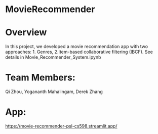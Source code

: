 # MovieRecommender


# Overview
In this project, we developed a movie recommendation app with two approaches: 1. Genres, 2.Item-based collaborative filtering (IBCF).
See details in Movie_Recommender_System.ipynb

# Team Members:
Qi Zhou,
Yogananth Mahalingam,
Derek Zhang

# App:
https://movie-recommender-psl-cs598.streamlit.app/
